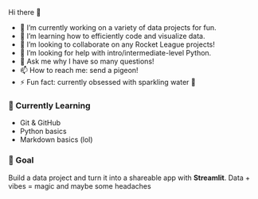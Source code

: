 Hi there 👋

- 🔭 I’m currently working on a variety of data projects for fun.
- 🌱 I’m learning how to efficiently code and visualize data.
- 👯 I’m looking to collaborate on any Rocket League projects!
- 🤔 I’m looking for help with intro/intermediate-level Python.
- 💬 Ask me why I have so many questions!
- 📫 How to reach me: send a pigeon!
- ⚡ Fun fact: currently obsessed with sparkling water 🤯

### 🌱 Currently Learning

- Git & GitHub
- Python basics
- Markdown basics (lol)

### 🎯 Goal

Build a data project and turn it into a shareable app with **Streamlit**. Data + vibes = magic and maybe some headaches

